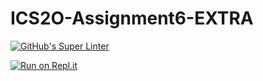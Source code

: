 # ICS2O-Assignment6-EXTRA

[![GitHub's Super Linter](https://github.com/jaejun-lee06/ICS2O-Assignment6-EXTRA/workflows/GitHub's%20Super%20Linter/badge.svg)](https://github.com/jaejun-lee06/ICS2O-Assignment6-EXTRA/actions)

[![Run on Repl.it](https://repl.it/badge/github/jaejun-lee06/ICS2O-Assignment6-EXTRA)](https://repl.it/github/jaejun-lee06/ICS2O-Assignment6-EXTRA)
